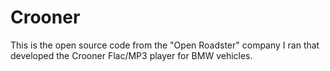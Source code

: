 # Crooner

This is the open source code from the "Open Roadster" company I ran that developed
the Crooner Flac/MP3 player for BMW vehicles.
